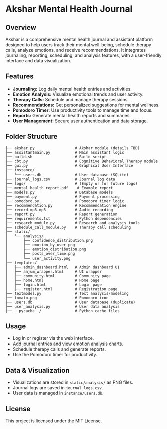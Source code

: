 # Akshar Mental Health Journal

## Overview
Akshar is a comprehensive mental health journal and assistant platform designed to help users track their mental well-being, schedule therapy calls, analyze emotions, and receive recommendations. It integrates journaling, reporting, scheduling, and analysis features, with a user-friendly interface and data visualization.

## Features
- **Journaling:** Log daily mental health entries and activities.
- **Emotion Analysis:** Visualize emotional trends and user activity.
- **Therapy Calls:** Schedule and manage therapy sessions.
- **Recommendations:** Get personalized suggestions for mental wellness.
- **Pomodoro Timer:** Use productivity tools to manage time and focus.
- **Reports:** Generate mental health reports and summaries.
- **User Management:** Secure user authentication and data storage.

## Folder Structure
```
├── akshar.py                  # Akshar module (details TBD)
├── assistantmain.py           # Main assistant logic
├── build.sh                   # Build script
├── cbt.py                     # Cognitive Behavioral Therapy module
├── gui.py                     # Graphical User Interface
├── instance/
│   └── users.db               # User database (SQLite)
├── journal_logs.csv           # Journal log data
├── logs/                      # (Empty or for future logs)
├── mental_health_report.pdf    # Example report
├── models.py                  # Database models
├── payment.py                 # Payment processing
├── pomodoro.py                # Pomodoro timer logic
├── recommendation.py          # Recommendation engine
├── record.mp3.mp3             # Audio recording
├── report.py                  # Report generation
├── requirements.txt           # Python dependencies
├── research_module.py         # Research and analysis tools
├── schedule_call_module.py    # Therapy call scheduling
├── static/
│   └── analysis/
│       ├── confidence_distribution.png
│       ├── emotion_by_user.png
│       ├── emotion_distribution.png
│       ├── posts_over_time.png
│       └── user_activity.png
├── templates/
│   ├── admin_dashboard.html   # Admin dashboard UI
│   ├── anjum_wrapper.html     # UI wrapper
│   ├── community.html         # Community page
│   ├── home.html              # Home page
│   ├── login.html             # Login page
│   ├── register.html          # Registration page
├── textmodel.py               # Text analysis/modeling
├── tomato.png                 # Pomodoro icon
├── users.db                   # User database (duplicate)
├── user_analysis.py           # User data analysis
├── __pycache__/               # Python cache files
```

## Usage
- Log in or register via the web interface.
- Add journal entries and view emotion analysis charts.
- Schedule therapy calls and generate reports.
- Use the Pomodoro timer for productivity.

## Data & Visualization
- Visualizations are stored in `static/analysis/` as PNG files.
- Journal logs are saved in `journal_logs.csv`.
- User data is managed in `instance/users.db`.

## License
This project is licensed under the MIT License.

